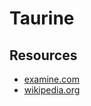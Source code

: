 # Taurine

## Resources

- [examine.com](https://examine.com/supplements/taurine/)
- [wikipedia.org](https://en.wikipedia.org/wiki/Taurine)
